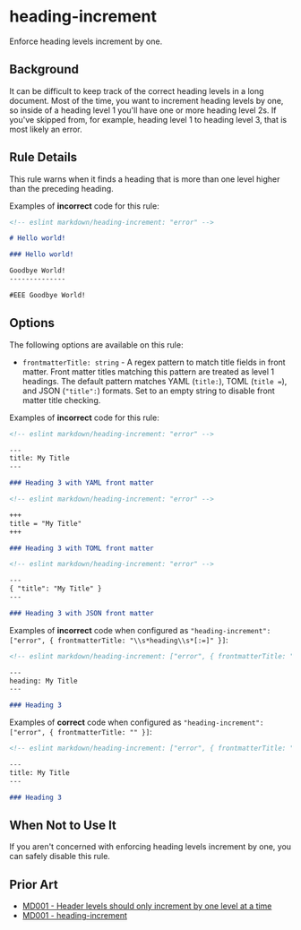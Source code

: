 # heading-increment

Enforce heading levels increment by one.

## Background

It can be difficult to keep track of the correct heading levels in a long document. Most of the time, you want to increment heading levels by one, so inside of a heading level 1 you'll have one or more heading level 2s. If you've skipped from, for example, heading level 1 to heading level 3, that is most likely an error.

## Rule Details

This rule warns when it finds a heading that is more than one level higher than the preceding heading.

Examples of **incorrect** code for this rule:

```markdown
<!-- eslint markdown/heading-increment: "error" -->

# Hello world!

### Hello world!

Goodbye World!
--------------

#EEE Goodbye World!
```

## Options

The following options are available on this rule:

* `frontmatterTitle: string` - A regex pattern to match title fields in front matter. Front matter titles matching this pattern are treated as level 1 headings. The default pattern matches YAML (`title:`), TOML (`title =`), and JSON (`"title":`) formats. Set to an empty string to disable front matter title checking.

Examples of **incorrect** code for this rule:

```markdown
<!-- eslint markdown/heading-increment: "error" -->

---
title: My Title
---

### Heading 3 with YAML front matter
```

```markdown
<!-- eslint markdown/heading-increment: "error" -->

+++
title = "My Title"
+++

### Heading 3 with TOML front matter
```

```markdown
<!-- eslint markdown/heading-increment: "error" -->

---
{ "title": "My Title" }
---

### Heading 3 with JSON front matter
```

Examples of **incorrect** code when configured as `"heading-increment": ["error", { frontmatterTitle: "\\s*heading\\s*[:=]" }]`:

```markdown
<!-- eslint markdown/heading-increment: ["error", { frontmatterTitle: "\\s*heading\\s*[:=]" }] -->

---
heading: My Title
---

### Heading 3
```

Examples of **correct** code when configured as `"heading-increment": ["error", { frontmatterTitle: "" }]`:

```markdown
<!-- eslint markdown/heading-increment: ["error", { frontmatterTitle: "" }] -->

---
title: My Title
---

### Heading 3
```

## When Not to Use It

If you aren't concerned with enforcing heading levels increment by one, you can safely disable this rule.

## Prior Art

* [MD001 - Header levels should only increment by one level at a time](https://github.com/markdownlint/markdownlint/blob/main/docs/RULES.md#md001---header-levels-should-only-increment-by-one-level-at-a-time)
* [MD001 - heading-increment](https://github.com/DavidAnson/markdownlint/blob/main/doc/md001.md)
